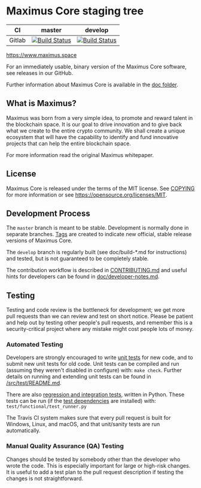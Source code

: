Maximus Core staging tree
===========================

|CI|master|develop|
|-|-|-|
|Gitlab|[![Build Status](https://gitlab.com/maximus-labs/maximus/badges/master/pipeline.svg)](https://gitlab.com/maximus-labs/maximus/-/tree/master)|[![Build Status](https://gitlab.com/maximus-labs/maximus/badges/develop/pipeline.svg)](https://gitlab.com/maximus-labs/maximus/-/tree/develop)|

https://www.maximus.space

For an immediately usable, binary version of the Maximus Core software, see releases in our GitHub.

Further information about Maximus Core is available in the [doc folder](/doc).

What is Maximus?
-------------

Maximus was born from a very simple idea, to promote and reward talent in the blockchain space. It is our goal to drive innovation and to give back what we create to the entire crypto community. We shall create a unique ecosystem that will have the capability to identify and fund innovative projects that can help the entire blockchain space.


For more information read the original Maximus whitepaper.

License
-------

Maximus Core is released under the terms of the MIT license. See [COPYING](COPYING) for more
information or see https://opensource.org/licenses/MIT.

Development Process
-------------------

The `master` branch is meant to be stable. Development is normally done in separate branches.
[Tags](https://github.com/maximus-labs/maximus/tags) are created to indicate new official,
stable release versions of Maximus Core.

The `develop` branch is regularly built (see doc/build-*.md for instructions) and tested, but is not guaranteed to be
completely stable.

The contribution workflow is described in [CONTRIBUTING.md](CONTRIBUTING.md)
and useful hints for developers can be found in [doc/developer-notes.md](doc/developer-notes.md).

Testing
-------

Testing and code review is the bottleneck for development; we get more pull
requests than we can review and test on short notice. Please be patient and help out by testing
other people's pull requests, and remember this is a security-critical project where any mistake might cost people
lots of money.

### Automated Testing

Developers are strongly encouraged to write [unit tests](src/test/README.md) for new code, and to
submit new unit tests for old code. Unit tests can be compiled and run
(assuming they weren't disabled in configure) with: `make check`. Further details on running
and extending unit tests can be found in [/src/test/README.md](/src/test/README.md).

There are also [regression and integration tests](/test), written
in Python.
These tests can be run (if the [test dependencies](/test) are installed) with: `test/functional/test_runner.py`

The Travis CI system makes sure that every pull request is built for Windows, Linux, and macOS, and that unit/sanity tests are run automatically.

### Manual Quality Assurance (QA) Testing

Changes should be tested by somebody other than the developer who wrote the
code. This is especially important for large or high-risk changes. It is useful
to add a test plan to the pull request description if testing the changes is
not straightforward.

